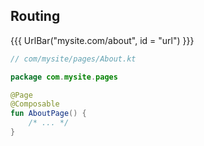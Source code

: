 ## Routing

{{{ UrlBar("mysite.com/about", id = "url") }}}

```kotlin 0|1,3,5 <fragment> [code]
// com/mysite/pages/About.kt

package com.mysite.pages

@Page
@Composable
fun AboutPage() {
    /* ... */
}
```
